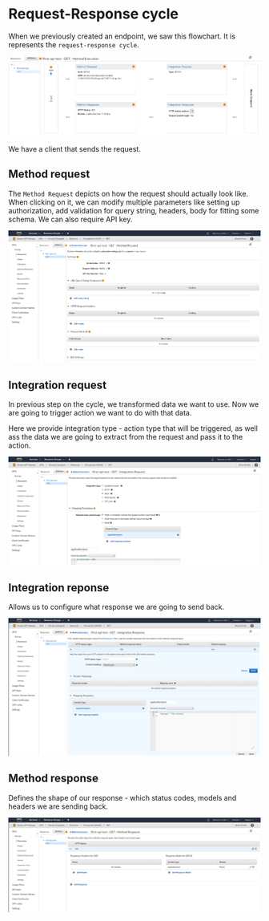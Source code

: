 # Request-Response cycle

When we previously created an endpoint, we saw this flowchart. It is represents the `request-response cycle`.

![](../../../images/2019-10-05-09-47-08.png)

We have a client that sends the request. 

## Method request

The `Method Request` depicts on how the request should actually look like. When clicking on it, we can modify multiple parameters like setting up authorization, add validation for query string, headers, body for fitting some schema. We can also require API key.

![](../../../images/2019-10-05-09-50-19.png)

## Integration request

In previous step on the cycle, we transformed data we want to use. Now we are going to trigger action we want to do with that data.

Here we provide integration type - action type that will be triggered, as well ass the data we are going to extract from the request and pass it to the action.

![](../../../images/2019-10-05-09-53-08.png)

## Integration reponse

Allows us to configure what response we are going to send back.

![](../../../images/2019-10-05-09-57-20.png)

## Method response

Defines the shape of our response - which status codes, models and headers we are sending back.

![](../../../images/2019-10-05-09-58-40.png)